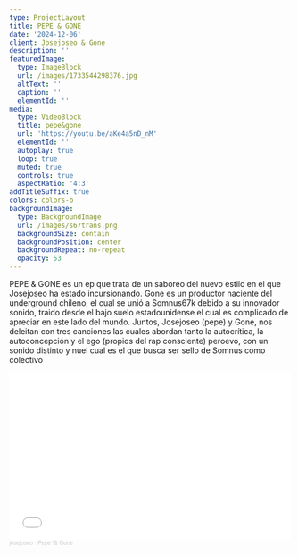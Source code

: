 ```yaml
---
type: ProjectLayout
title: PEPE & GONE
date: '2024-12-06'
client: Josejoseo & Gone
description: ''
featuredImage:
  type: ImageBlock
  url: /images/1733544298376.jpg
  altText: ''
  caption: ''
  elementId: ''
media:
  type: VideoBlock
  title: pepe&gone
  url: 'https://youtu.be/aKe4a5nD_nM'
  elementId: ''
  autoplay: true
  loop: true
  muted: true
  controls: true
  aspectRatio: '4:3'
addTitleSuffix: true
colors: colors-b
backgroundImage:
  type: BackgroundImage
  url: /images/s67trans.png
  backgroundSize: contain
  backgroundPosition: center
  backgroundRepeat: no-repeat
  opacity: 53
---
```

PEPE & GONE es un ep que trata de un saboreo del nuevo estilo en el que Josejoseo ha estado incursionando. Gone es un productor naciente del underground chileno, el cual se unió a Somnus67k debido a su innovador sonido, traido desde el bajo suelo estadounidense el cual es complicado de apreciar en este lado del mundo. Juntos, Josejoseo (pepe) y Gone, nos deleitan con tres canciones las cuales abordan tanto la autocrítica, la autoconcepción y el ego (propios del rap consciente) peroevo,  con un sonido distinto y nuel cual es el que busca ser sello de Somnus como colectivo

<iframe width="100%" height="300" scrolling="no" frameborder="no" allow="autoplay" src="https\://w\.soundcloud.com/player/?url=https%3A//api.soundcloud.com/playlists/1915535319\&color=%23ff5500\&auto\_play=true\&hide\_related=false\&show\_comments=false\&show\_user=true\&show\_reposts=false\&show\_teaser=true\&visual=true"></iframe><div style="font-size: 10px; color: #cccccc;line-break: anywhere;word-break: normal;overflow: hidden;white-space: nowrap;text-overflow: ellipsis; font-family: Interstate,Lucida Grande,Lucida Sans Unicode,Lucida Sans,Garuda,Verdana,Tahoma,sans-serif;font-weight: 100;"><a href="https\://soundcloud.com/josejoseo" title="josejoseo" target="\_blank" style="color: #cccccc; text-decoration: none;">josejoseo</a> · <a href="https\://soundcloud.com/josejoseo/sets/gone-pepe" title="Pepe \& Gone" target="\_blank" style="color: #cccccc; text-decoration: none;">Pepe \& Gone</a></div>

